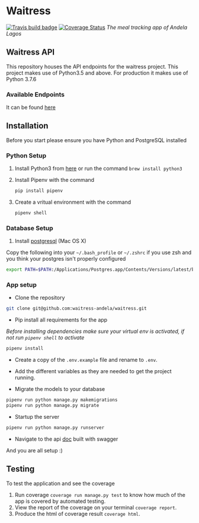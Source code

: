 # Waitress

[![Travis build badge](https://travis-ci.org/waitress-andela/waitress.svg?branch=master)](https://travis-ci.org/waitress-andela/waitress) [![Coverage Status](https://coveralls.io/repos/waitress-andela/waitress/badge.svg?branch=master&service=github)](https://coveralls.io/github/waitress-andela/waitress?branch=master)
_The meal tracking app of Andela Lagos_

## Waitress API

This repository houses the API endpoints for the waitress project.
This project makes use of Python3.5 and above.
For production it makes use of Python 3.7.6

### Available Endpoints

It can be found [here](https://waitressandela.herokuapp.com/docs)

## Installation

Before you start please ensure you have Python and PostgreSQL installed

### Python Setup

1. Install Python3 from [here](http://www.python.org/download/) or run the command `brew install python3`
2. Install Pipenv with the command

    ```bash
    pip install pipenv
    ```

3. Create a vritual environment with the command

    ```bash
    pipenv shell
    ```

### Database Setup

1. Install [postgresql](http://postgresapp.com/) (Mac OS X)

Copy the following into your `~/.bash_profile` or `~/.zshrc` if you use zsh and you think your postgres isn't properly configured

```bash
export PATH=$PATH:/Applications/Postgres.app/Contents/Versions/latest/bin
```

### App setup

* Clone the repository

```bash
git clone git@github.com:waitress-andela/waitress.git
```

* Pip install all requirements for the app

_Before installing dependencies make sure your virtual env is activated, if not run `pipenv shell` to activate_

```bash
pipenv install
```

* Create a copy of the `.env.example` file and rename to `.env`.

* Add the different variables as they are needed to get the project running.

* Migrate the models to your database

```bash
pipenv run python manage.py makemigrations
pipenv run python manage.py migrate
```

* Startup the server

```bash
pipenv run python manage.py runserver
```

* Navigate to the api [doc](http://localhost:8000/docs/) built with swagger

And you are all setup :)

## Testing

To test the application and see the coverage

1. Run coverage `coverage run manage.py test` to know how much of the app is covered by automated testing.
2. View the report of the coverage on your terminal `coverage report`.
3. Produce the html of coverage result `coverage html`.
